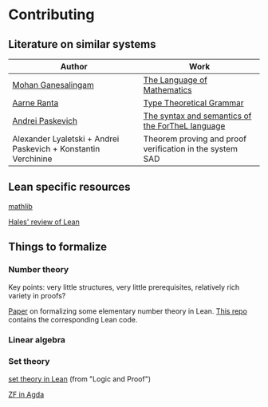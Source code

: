 # Contributing


## Literature on similar systems

| Author | Work
| ------ | ----
| [Mohan Ganesalingam](https://www.crunchbase.com/person/mohan-ganesalingam) | [The Language of Mathematics](https://www.springer.com/gp/book/9783642370113)
| [Aarne Ranta](http://www.cse.chalmers.se/~aarne/) | [Type Theoretical Grammar](https://books.google.de/books?hl=sv&lr=&id=A5m13eGOcqYC)
| [Andrei Paskevich](http://tertium.org/) | [The syntax and semantics of the ForTheL language](https://www.google.com/url?sa=t&source=web&cd=1&ved=2ahUKEwi8zZHH7IDmAhXCYlAKHWSeCqUQFjAAegQIBhAC&url=http%3A%2F%2Fnevidal.org%2Fdownload%2Fforthel.pdf&usg=AOvVaw1fLxbYbrfL5lXF7uDVVrwE)
| Alexander Lyaletski + Andrei Paskevich + Konstantin Verchinine | Theorem proving and proof verification in the system SAD


## Lean specific resources

[mathlib](https://github.com/leanprover-community/mathlib)

[Hales' review of Lean](https://jiggerwit.wordpress.com/2018/09/18/a-review-of-the-lean-theorem-prover/)



## Things to formalize

### Number theory

Key points: very little structures, very little prerequisites, relatively rich variety in proofs?

[Paper](https://homes.cs.washington.edu/~thickstn/docs/lean.pdf) on formalizing some elementary number theory in Lean.
[This repo](https://github.com/jthickstun/lean) contains the corresponding Lean code.


### Linear algebra


### Set theory

[set theory in Lean](https://leanprover.github.io/logic_and_proof/sets_in_lean.html) (from "Logic and Proof")

[ZF in Agda](https://github.com/shinji-kono/zf-in-agda)